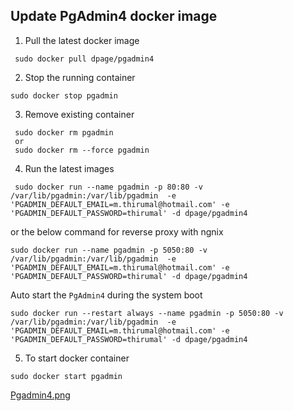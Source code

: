## Update PgAdmin4 docker image

1. Pull the latest docker image

```
 sudo docker pull dpage/pgadmin4
```

2. Stop the running container

```
sudo docker stop pgadmin
```

3. Remove existing container

```
 sudo docker rm pgadmin
 or 
 sudo docker rm --force pgadmin
```

4. Run the latest images

```
 sudo docker run --name pgadmin -p 80:80 -v /var/lib/pgadmin:/var/lib/pgadmin  -e 'PGADMIN_DEFAULT_EMAIL=m.thirumal@hotmail.com' -e 'PGADMIN_DEFAULT_PASSWORD=thirumal' -d dpage/pgadmin4
```
or the below command for reverse proxy with ngnix
```
sudo docker run --name pgadmin -p 5050:80 -v /var/lib/pgadmin:/var/lib/pgadmin  -e 'PGADMIN_DEFAULT_EMAIL=m.thirumal@hotmail.com' -e 'PGADMIN_DEFAULT_PASSWORD=thirumal' -d dpage/pgadmin4
```

Auto start the `PgAdmin4` during the system boot

```
sudo docker run --restart always --name pgadmin -p 5050:80 -v /var/lib/pgadmin:/var/lib/pgadmin  -e 'PGADMIN_DEFAULT_EMAIL=m.thirumal@hotmail.com' -e 'PGADMIN_DEFAULT_PASSWORD=thirumal' -d dpage/pgadmin4
```

5. To start docker container

```
sudo docker start pgadmin
```
	
[Pgadmin4.png](Pgadmin4.png)
